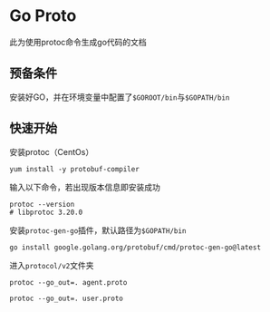 # Go Proto

此为使用protoc命令生成go代码的文档

## 预备条件

安装好GO，并在环境变量中配置了`$GOROOT/bin`与`$GOPATH/bin`

## 快速开始

安装protoc（CentOs）

```shell
yum install -y protobuf-compiler
```

输入以下命令，若出现版本信息即安装成功

```shell
protoc --version
# libprotoc 3.20.0
```

安装`protoc-gen-go`插件，默认路径为`$GOPATH/bin`

```shell
go install google.golang.org/protobuf/cmd/protoc-gen-go@latest
```

进入`protocol/v2`文件夹

```shell
protoc --go_out=. agent.proto
```

```shell
protoc --go_out=. user.proto
```

